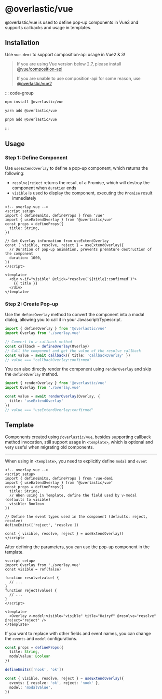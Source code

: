 # @overlastic/vue

@overlastic/vue is used to define pop-up components in Vue3 and supports callbacks and usage in templates.

## Installation

Use `vue-demi` to support composition-api usage in Vue2 & 3!

> If you are using Vue version below 2.7, please install [@vue/composition-api](https://github.com/vuejs/composition-api#readme)
>
> If you are unable to use composition-api for some reason, use [@overlastic/vue2](/zh/vue/vue2)

::: code-group

```bash [npm]
npm install @overlastic/vue
```

```bash [yarn]
yarn add @overlastic/vue
```

```bash [pnpm]
pnpm add @overlastic/vue
```

:::

## Usage

### Step 1: Define Component

Use `useExtendOverlay` to define a pop-up component, which returns the following:

- `resolve|reject` returns the result of a Promise, which will destroy the component when `duration` ends
- `visible` is used to display the component, executing the `Promise` result immediately

```vue
<!-- overlay.vue -->
<script setup>
import { defineEmits, defineProps } from 'vue'
import { useExtendOverlay } from '@overlastic/vue'
const props = defineProps({
  title: String,
})

// Get Overlay information from useExtendOverlay
const { visible, resolve, reject } = useExtendOverlay({
  // Duration of pop-up animation, prevents premature destruction of the component
  duration: 1000,
})
</script>

<template>
  <div v-if="visible" @click="resolve(`${title}:confirmed`)">
    {{ title }}
  </div>
</template>
```

### Step 2: Create Pop-up

Use the `defineOverlay` method to convert the component into a modal dialog, allowing you to call it in your Javascript/Typescript.

```ts
import { defineOverlay } from '@overlastic/vue'
import Overlay from './overlay.vue'

// Convert to a callback method
const callback = defineOverlay(Overlay)
// Call the component and get the value of the resolve callback
const value = await callback({ title: 'callbackOverlay' })
// value === "callbackOverlay:confirmed"
```

You can also directly render the component using `renderOverlay` and skip the `defineOverlay` method.

```ts
import { renderOverlay } from '@overlastic/vue'
import Overlay from './overlay.vue'

const value = await renderOverlay(Overlay, {
  title: 'useExtendOverlay'
})
// value === "useExtendOverlay:confirmed"
```

## Template

Components created using `@overlastic/vue`, besides supporting callback method invocation, still support usage in `<template>`, which is optional and very useful when migrating old components.

---

When using in `<template>`, you need to explicitly define `modal` and `event`

```vue
<!-- overlay.vue -->
<script setup>
import { defineEmits, defineProps } from 'vue-demi'
import { useExtendOverlay } from '@overlastic/vue'
const props = defineProps({
  title: String,
  // When using in Template, define the field used by v-modal (defaults to visible)
  visible: Boolean
})

// Define the event types used in the component (defaults: reject, resolve)
defineEmits(['reject', 'resolve'])

const { visible, resolve, reject } = useExtendOverlay()
</script>
```

After defining the parameters, you can use the pop-up component in the template.

```vue
<script setup>
import Overlay from './overlay.vue'
const visible = ref(false)

function resolve(value) {
  // ...
}
function reject(value) {
  // ...
}
</script>

<template>
  <Overlay v-model:visible="visible" title="Hairyf" @resolve="resolve" @reject="reject" />
</template>
```

If you want to replace with other fields and event names, you can change the `events` and `model` configurations.

```ts
const props = defineProps({
  title: String,
  modalValue: Boolean
})

defineEmits(['nook', 'ok'])

const { visible, resolve, reject } = useExtendOverlay({
  events: { resolve: 'ok', reject: 'nook' },
  model: 'modalValue',
})
```
